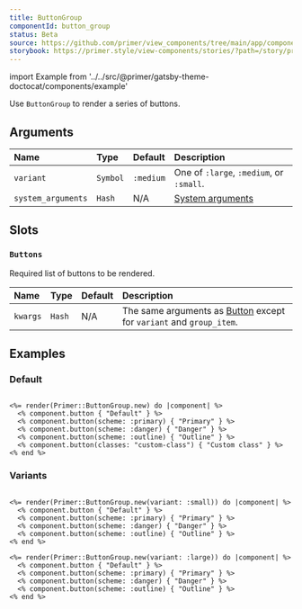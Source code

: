 ```yaml
---
title: ButtonGroup
componentId: button_group
status: Beta
source: https://github.com/primer/view_components/tree/main/app/components/primer/button_group.rb
storybook: https://primer.style/view-components/stories/?path=/story/primer-button-group
---
```


import Example from '../../src/@primer/gatsby-theme-doctocat/components/example'

<!-- Warning: AUTO-GENERATED file, do not edit. Add code comments to your Ruby instead <3 -->

Use `ButtonGroup` to render a series of buttons.

## Arguments

| Name | Type | Default | Description |
| :- | :- | :- | :- |
| `variant` | `Symbol` | `:medium` | One of `:large`, `:medium`, or `:small`. |
| `system_arguments` | `Hash` | N/A | [System arguments](/system-arguments) |

## Slots

### `Buttons`

Required list of buttons to be rendered.

| Name | Type | Default | Description |
| :- | :- | :- | :- |
| `kwargs` | `Hash` | N/A | The same arguments as [Button](/components/button) except for `variant` and `group_item`. |

## Examples

### Default

<Example src="<div data-view-component='true' class='BtnGroup'>    <button type='button' data-view-component='true' class='btn BtnGroup-item'>  Default</button>    <button type='button' data-view-component='true' class='btn-primary btn BtnGroup-item'>  Primary</button>    <button type='button' data-view-component='true' class='btn-danger btn BtnGroup-item'>  Danger</button>    <button type='button' data-view-component='true' class='btn-outline btn BtnGroup-item'>  Outline</button>    <button type='button' data-view-component='true' class='custom-class btn BtnGroup-item'>  Custom class</button></div>" />

```erb

<%= render(Primer::ButtonGroup.new) do |component| %>
  <% component.button { "Default" } %>
  <% component.button(scheme: :primary) { "Primary" } %>
  <% component.button(scheme: :danger) { "Danger" } %>
  <% component.button(scheme: :outline) { "Outline" } %>
  <% component.button(classes: "custom-class") { "Custom class" } %>
<% end %>
```

### Variants

<Example src="<div data-view-component='true' class='BtnGroup'>    <button type='button' data-view-component='true' class='btn-sm btn BtnGroup-item'>  Default</button>    <button type='button' data-view-component='true' class='btn-primary btn-sm btn BtnGroup-item'>  Primary</button>    <button type='button' data-view-component='true' class='btn-danger btn-sm btn BtnGroup-item'>  Danger</button>    <button type='button' data-view-component='true' class='btn-outline btn-sm btn BtnGroup-item'>  Outline</button></div><div data-view-component='true' class='BtnGroup'>    <button type='button' data-view-component='true' class='btn-large btn BtnGroup-item'>  Default</button>    <button type='button' data-view-component='true' class='btn-primary btn-large btn BtnGroup-item'>  Primary</button>    <button type='button' data-view-component='true' class='btn-danger btn-large btn BtnGroup-item'>  Danger</button>    <button type='button' data-view-component='true' class='btn-outline btn-large btn BtnGroup-item'>  Outline</button></div>" />

```erb

<%= render(Primer::ButtonGroup.new(variant: :small)) do |component| %>
  <% component.button { "Default" } %>
  <% component.button(scheme: :primary) { "Primary" } %>
  <% component.button(scheme: :danger) { "Danger" } %>
  <% component.button(scheme: :outline) { "Outline" } %>
<% end %>

<%= render(Primer::ButtonGroup.new(variant: :large)) do |component| %>
  <% component.button { "Default" } %>
  <% component.button(scheme: :primary) { "Primary" } %>
  <% component.button(scheme: :danger) { "Danger" } %>
  <% component.button(scheme: :outline) { "Outline" } %>
<% end %>
```
